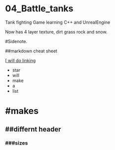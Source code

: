 # 04_Battle_tanks
Tank fighting Game learning C++ and UnrealEngine

Now has 4 layer texture, dirt grass rock and snow. 


#Sidenote.

##markdown cheat sheet

[[ will do linking](https://www.google.com)
* star
* will
* make 
* a 
* list

# #makes 
## ##differnt header 
### ###sizes 
